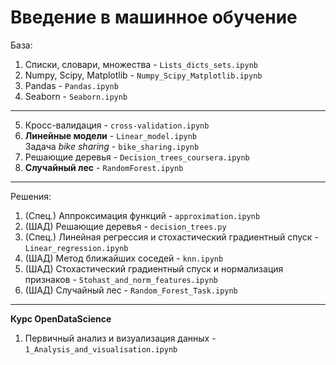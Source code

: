 # Введение в машинное обучение

База:       

1. Списки, словари, множества - `Lists_dicts_sets.ipynb`       
2. Numpy, Scipy, Matplotlib - `Numpy_Scipy_Matplotlib.ipynb`       
3. Pandas - `Pandas.ipynb`
4. Seaborn - `Seaborn.ipynb`          
--------------------------------       
5. Кросс-валидация - `cross-validation.ipynb`
6. **Линейные модели** - `Linear_model.ipynb`          
   Задача *bike sharing* - `bike_sharing.ipynb`       
7. Решающие деревья - `Decision_trees_coursera.ipynb`      
8. **Случайный лес** - `RandomForest.ipynb`

--------------------------------      

Решения:

1. (Спец.) Аппроксимация функций - `approximation.ipynb`
2. (ШАД) Решающие деревья - `decision_trees.py`        
3. (Спец.) Линейная регрессия и стохастический градиентный спуск - `Linear_regression.ipynb`
4. (ШАД) Метод ближайших соседей - `knn.ipynb`         
5. (ШАД) Стохастический градиентный спуск и нормализация признаков - `Stohast_and_norm_features.ipynb`
6. (ШАД) Случайный лес - `Random_Forest_Task.ipynb`      

--------------------------------     

**Курс OpenDataScience**       
1. Первичный анализ и визуализация данных - `1_Analysis_and_visualisation.ipynb`      
